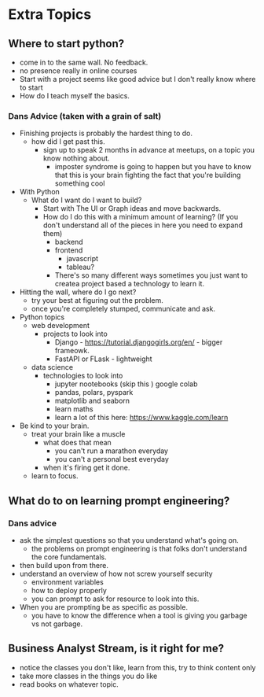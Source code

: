 # Extra Topics

## Where to start python?

- come in to the same wall. No feedback.
- no presence really in online courses
- Start with a project seems like good advice but I don't really know where to start
- How do I teach myself the basics.

### Dans Advice (taken with a grain of salt)

- Finishing projects is probably the hardest thing to do.
  - how did I get past this.
    - sign up to speak 2 months in advance at meetups, on a topic you know nothing about.
      - imposter syndrome is going to happen but you have to know that this is your brain fighting the fact that you're building something cool
- With Python
  - What do I want do I want to build?
    - Start with The UI or Graph ideas and move backwards.
    - How do I do this with a minimum amount of learning? (If you don't understand all of the pieces in here you need to expand them)
      - backend
      - frontend
        - javascript
        - tableau?
      - There's so many different ways sometimes you just want to createa project based a technology to learn it.
- Hitting the wall, where do I go next?
  - try your best at figuring out the problem.
  - once you're completely stumped, communicate and ask.
- Python topics
  - web development
    - projects to look into
      - Django - https://tutorial.djangogirls.org/en/ - bigger frameowk.
      - FastAPI or FLask - lightweight
  - data science
    - technologies to look into
      - jupyter nootebooks (skip this ) google colab
      - pandas, polars, pyspark
      - matplotlib and seaborn
      - learn maths
      - learn a lot of this here: https://www.kaggle.com/learn
- Be kind to your brain.
  - treat your brain like a muscle
    - what does that mean
      - you can't run a marathon everyday
      - you can't a personal best everyday
    - when it's firing get it done.
  - learn to focus.

## What do to on learning prompt engineering?

### Dans advice

- ask the simplest questions so that you understand what's going on.
  - the problems on prompt engineering is that folks don't understand the core fundamentals.
- then build upon from there.
- understand an overview of how not screw yourself security
  - environment variables
  - how to deploy properly
  - you can prompt to ask for resource to look into this.
- When you are prompting be as specific as possible.
  - you have to know the difference when a tool is giving you garbage vs not garbage.


## Business Analyst Stream, is it right for me?

- notice the classes you don't like, learn from this, try to think content only
- take more classes in the things you do like
- read books on whatever topic.


